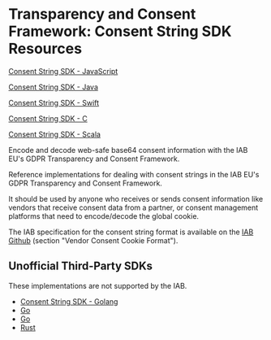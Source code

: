 # Transparency and Consent Framework: Consent String SDK Resources

[Consent String SDK - JavaScript](https://github.com/InteractiveAdvertisingBureau/Consent-String-SDK-JS)

[Consent String SDK - Java](https://github.com/InteractiveAdvertisingBureau/Consent-String-SDK-Java)

[Consent String SDK - Swift](https://github.com/InteractiveAdvertisingBureau/Consent-String-SDK-Swift)

[Consent String SDK - C](https://github.com/InteractiveAdvertisingBureau/Consent-String-SDK-C)

[Consent String SDK - Scala](https://github.com/InteractiveAdvertisingBureau/Consent-String-SDK-Scala)

Encode and decode web-safe base64 consent information with the IAB EU's GDPR Transparency and Consent Framework.

Reference implementations for dealing with consent strings in the IAB EU's GDPR Transparency and Consent Framework.  

It should be used by anyone who receives or sends consent information like vendors that receive consent data from a partner, or consent management platforms that need to encode/decode the global cookie.

The IAB specification for the consent string format is available on the [IAB Github](https://github.com/InteractiveAdvertisingBureau/GDPR-Transparency-and-Consent-Framework/blob/master/Consent%20string%20and%20vendor%20list%20formats%20v1.1%20Final.md) (section "Vendor Consent Cookie Format").

## Unofficial Third-Party SDKs

These implementations are not supported by the IAB.

- [Consent String SDK - Golang](https://github.com/LiveRamp/iabconsent)
- [Go](https://github.com/prebid/go-gdpr)
- [Go](https://github.com/LiveRamp/iabconsent)
- [Rust](https://github.com/cirla/gdpr_consent)


